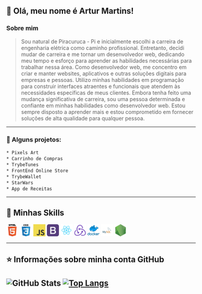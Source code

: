 ## :wave: Olá, meu nome é <strong>Artur Martins!</strong>

### Sobre mim

> Sou natural de Piracuruca - Pi e inicialmente escolhi a carreira de engenharia elétrica como caminho profissional. Entretanto, decidi mudar de carreira e me tornar um desenvolvedor web, dedicando meu tempo e esforço para aprender as habilidades necessárias para trabalhar nessa área.
>Como desenvolvedor web, me concentro em criar e manter websites, aplicativos e outras soluções digitais para empresas e pessoas. Utilizo minhas habilidades em programação para construir interfaces atraentes e funcionais que atendem às necessidades específicas de meus clientes.
>Embora tenha feito uma mudança significativa de carreira, sou uma pessoa determinada e confiante em minhas habilidades como desenvolvedor web. Estou sempre disposto a aprender mais e estou comprometido em fornecer soluções de alta qualidade para qualquer pessoa.

----

### 🔭 Alguns projetos:

    * Pixels Art
    * Carrinho de Compras
    * TrybeTunes
    * FrontEnd Online Store
    * TrybeWallet
    * StarWars
    * App de Receitas
    


----

## 🚀 Minhas Skills

<code><img height="32" src="https://raw.githubusercontent.com/github/explore/80688e429a7d4ef2fca1e82350fe8e3517d3494d/topics/html/html.png" alt="HTML5"/></code>
<code><img height="32" src="https://raw.githubusercontent.com/github/explore/80688e429a7d4ef2fca1e82350fe8e3517d3494d/topics/css/css.png" alt="CSS"/></code>
<code><img height="32" src="https://raw.githubusercontent.com/github/explore/80688e429a7d4ef2fca1e82350fe8e3517d3494d/topics/javascript/javascript.png" alt="Javascript"/></code>
<code><img height="32" src="https://raw.githubusercontent.com/github/explore/80688e429a7d4ef2fca1e82350fe8e3517d3494d/topics/bootstrap/bootstrap.png" alt="Bootstrap"/></code>
<code><img height="32" src="https://raw.githubusercontent.com/github/explore/80688e429a7d4ef2fca1e82350fe8e3517d3494d/topics/react/react.png" alt="React"/></code>
<code><img height="32" src="https://raw.githubusercontent.com/github/explore/80688e429a7d4ef2fca1e82350fe8e3517d3494d/topics/redux/redux.png" alt="Redux"/></code>
<code><img height="32" src="https://raw.githubusercontent.com/github/explore/80688e429a7d4ef2fca1e82350fe8e3517d3494d/topics/docker/docker.png" alt="Docker"/></code>
<code><img height="32" src="https://raw.githubusercontent.com/github/explore/80688e429a7d4ef2fca1e82350fe8e3517d3494d/topics/mysql/mysql.png" alt="MySQL"/></code>
<code><img height="32" src="https://raw.githubusercontent.com/github/explore/80688e429a7d4ef2fca1e82350fe8e3517d3494d/topics/nodejs/nodejs.png" alt="Nodejs"/></code>

---

## ⭐ Informações sobre minha conta GitHub
![GitHub Stats](https://github-readme-stats.vercel.app/api?username=devarturmartins&show_icons=true)
[![Top Langs](https://github-readme-stats.vercel.app/api/top-langs/?username=devarturmartins&layout=compact)](https://github.com/anuraghazra/github-readme-stats)
---

